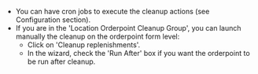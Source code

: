 - You can have cron jobs to execute the cleanup actions (see Configuration section).
- If you are in the 'Location Orderpoint Cleanup Group', you can launch manually the cleanup
  on the orderpoint form level:
    - Click on 'Cleanup replenishments'.
    - In the wizard, check the 'Run After' box if you want the orderpoint to be run after cleanup.
